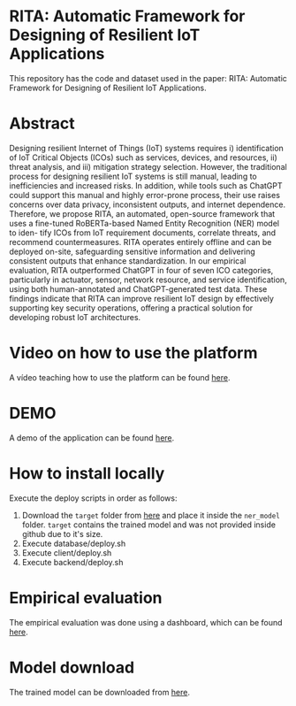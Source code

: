 # RITA: Automatic Framework for Designing of Resilient IoT Applications
This repository has the code and dataset used in the paper: RITA: Automatic Framework for Designing of Resilient IoT Applications.

# Abstract
Designing resilient Internet of Things (IoT) systems requires i) identification of IoT Critical Objects (ICOs) such as services, devices, and resources, ii) threat analysis, and iii) mitigation strategy selection. However, the traditional process for designing resilient IoT systems is still manual, leading to inefficiencies and increased risks. In addition, while tools such as ChatGPT could support this manual and highly error-prone process, their use raises concerns over data privacy, inconsistent outputs, and internet dependence. Therefore, we propose RITA, an automated, open-source framework that uses a fine-tuned
RoBERTa-based Named Entity Recognition (NER) model to iden- tify ICOs from IoT requirement documents, correlate threats, and recommend countermeasures. RITA operates entirely offline
and can be deployed on-site, safeguarding sensitive information and delivering consistent outputs that enhance standardization. In our empirical evaluation, RITA outperformed ChatGPT in four of seven ICO categories, particularly in actuator, sensor, network resource, and service identification, using both human-annotated and ChatGPT-generated test data. These findings indicate that RITA can improve resilient IoT design by effectively supporting key security operations, offering a practical solution for developing robust IoT architectures.

# Video on how to use the platform
A vídeo teaching how to use the platform can be found [here](https://youtu.be/A-FVh4axTW0).

# DEMO
A demo of the application can be found [here](https://z2tmmi7gluiwrwhi.anvil.app/UCOFWNH4K7EQ764VLMWPQ4QY).

# How to install locally
Execute the deploy scripts in order as follows:
1. Download the `target` folder from [here](https://drive.google.com/drive/folders/1YXzFSELHtAvrxN0QSF5c9BcdxdGw8MzN?usp=sharing) and place it inside the `ner_model` folder. `target` contains the trained model and was not provided inside github due to it's size.
1. Execute database/deploy.sh
2. Execute client/deploy.sh
3. Execute backend/deploy.sh

# Empirical evaluation
The empirical evaluation was done using a dashboard, which can be found [here](https://docs.google.com/spreadsheets/d/1HwF4ugGoeMJudVAE3xCAkDk_m9fBt1qV1TElV7ACx1E/edit?usp=sharing).

# Model download
The trained model can be downloaded from [here](https://drive.google.com/drive/folders/1YXzFSELHtAvrxN0QSF5c9BcdxdGw8MzN?usp=sharing).